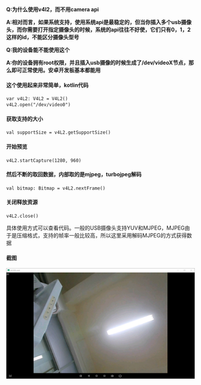**Q:为什么使用v4l2，而不用camera api**

**A:相对而言，如果系统支持，使用系统api是最稳定的，但当你插入多个usb摄像头，而你需要打开指定摄像头的时候，系统的api往往不好使，它们只有0，1，2这样的id，不能区分摄像头型号**

**Q:我的设备能不能使用这个**

**A:你的设备拥有root权限，并且插入usb摄像的时候生成了/dev/videoX节点，那么即可正常使用。安卓开发板基本都能用**

#### 这个使用起来非常简单，kotlin代码
```
var v4L2: V4L2 = V4L2()
v4L2.open("/dev/video0")
```
#### 获取支持的大小
```
val supportSize = v4L2.getSupportSize()
```
#### 开始预览
```
v4L2.startCapture(1280, 960)
```

#### 然后不断的取回数据，内部取的是mjpeg，turbojpeg解码
```
val bitmap: Bitmap = v4L2.nextFrame()
```
#### 关闭释放资源
```
v4L2.close()
```
具体使用方式可以查看代码。一般的USB摄像头支持YUV和MJPEG，MJPEG由于是压缩格式，支持的帧率一般比较高，所以这里采用解码MJPEG的方式获得数据

#### 截图
![](https://github.com/caigp/v4l2_android/blob/master/ScreenCapture/img.png?raw=true)